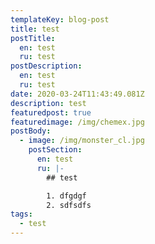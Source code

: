 ```yaml
---
templateKey: blog-post
title: test
postTitle:
  en: test
  ru: test
postDescription:
  en: test
  ru: test
date: 2020-03-24T11:43:49.081Z
description: test
featuredpost: true
featuredimage: /img/chemex.jpg
postBody:
  - image: /img/monster_cl.jpg
    postSection:
      en: test
      ru: |-
        ## test

        1. dfgdgf
        2. sdfsdfs
tags:
  - test
---
```


